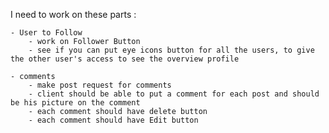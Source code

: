 
 
 I need to work on these parts : 


    - User to Follow
        - work on Follower Button
        - see if you can put eye icons button for all the users, to give the other user's access to see the overview profile
    
    - comments
        - make post request for comments
        - client should be able to put a comment for each post and should be his picture on the comment
        - each comment should have delete button
        - each comment should have Edit button


































